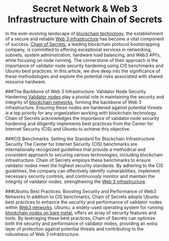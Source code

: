 <h1 align="center">Secret Network & Web 3 Infrastructure with Chain of Secrets</h1>


In the ever-evolving landscape of [blockchain technology](https://www.chainofsecrets.org/blockchain.html), the establishment of a secure and reliable [Web 3 infrastructure](https://www.chainofsecrets.org/web3.html) has become a vital component of success. [Chain of Secrets](https://www.chainofsecrets.org), a leading blockchain protocol bootstrapping company, is committed to offering exceptional services in networking, subnets, system administration, hardware load balancing, and Web3 API’s, while focusing on node running. The cornerstone of their approach is the importance of validator node security hardening using CIS benchmarks and Ubuntu best practices. In this article, we dive deep into the significance of these methodologies and explore the potential risks associated with shared resource hardware.

###The Backbone of Web 3 Infrastructure: Validator Node Security Hardening
[Validator nodes](https://chainofsecrets.org/validator-as-a-service.html) play a pivotal role in maintaining the security and integrity of [blockchain networks](https://www.chainofsecrets.org/blockchain.html), forming the backbone of Web 3 infrastructure. Ensuring these nodes are hardened against potential threats is a top priority for any organization working with blockchain technology. Chain of Secrets acknowledges the importance of validator node security hardening and diligently implements best practices from the Center for Internet Security (CIS) and Ubuntu to achieve this objective.

###CIS Benchmarks: Setting the Standard for Blockchain Infrastructure Security
The Center for Internet Security (CIS) benchmarks are internationally recognized guidelines that provide a methodical and consistent approach to securing various technologies, including blockchain infrastructure. Chain of Secrets employs these benchmarks to ensure validator nodes meet the highest security standards. By adhering to the CIS guidelines, the company can effectively identify vulnerabilities, implement necessary security controls, and continuously monitor and maintain the integrity of validator nodes, strengthening the [Web 3 infrastructure](https://www.chainofsecrets.org/web3.html).

###Ubuntu Best Practices: Boosting Security and Performance of Web3 Networks
In addition to CIS benchmarks, Chain of Secrets adopts Ubuntu best practices to enhance the security and performance of validator nodes within [Web3 networks](https://www.chainofsecrets.org/web3.html). Ubuntu, a widely-used operating system for running [blockchain nodes on bare metal](https://chainofsecrets.org/secure-enc-bar.html), offers an array of security features and tools. By leveraging these best practices, Chain of Secrets can optimize both the security and performance of validator nodes, providing an extra layer of protection against potential threats and contributing to the robustness of Web 3 infrastructure.


